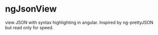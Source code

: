 # ngJsonView
view JSON with syntax highlighting in angular. Inspired by ng-prettyJSON but read only for speed.
